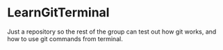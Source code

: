 # LearnGitTerminal
Just a repository so the rest of the group can test out how git works, and how to use git commands from terminal. 
